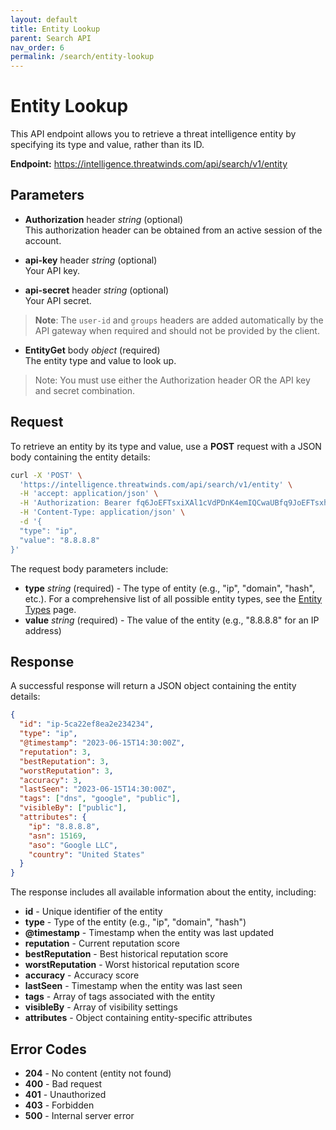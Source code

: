 ```yaml
---
layout: default
title: Entity Lookup
parent: Search API
nav_order: 6
permalink: /search/entity-lookup
---
```


# Entity Lookup

This API endpoint allows you to retrieve a threat intelligence entity by specifying its type and value, rather than its ID.

**Endpoint:** https://intelligence.threatwinds.com/api/search/v1/entity

## Parameters

* **Authorization** header _string_ (optional)  
  This authorization header can be obtained from an active session of the account.

* **api-key** header _string_ (optional)  
  Your API key.

* **api-secret** header _string_ (optional)  
  Your API secret.

> **Note**: The `user-id` and `groups` headers are added automatically by the API gateway when required and should not be provided by the client.

* **EntityGet** body _object_ (required)  
  The entity type and value to look up.

> Note: You must use either the Authorization header OR the API key and secret combination.

## Request

To retrieve an entity by its type and value, use a **POST** request with a JSON body containing the entity details:

```bash
curl -X 'POST' \
  'https://intelligence.threatwinds.com/api/search/v1/entity' \
  -H 'accept: application/json' \
  -H 'Authorization: Bearer fq6JoEFTsxiXAl1cVdPDnK4emIQCwaUBfq9JoEFTsxhXAl1cVxPDnK4emIQCwaUB' \
  -H 'Content-Type: application/json' \
  -d '{
  "type": "ip",
  "value": "8.8.8.8"
}'
```

The request body parameters include:

* **type** _string_ (required) - The type of entity (e.g., "ip", "domain", "hash", etc.). For a comprehensive list of all possible entity types, see the [Entity Types](/search/entity-types) page.
* **value** _string_ (required) - The value of the entity (e.g., "8.8.8.8" for an IP address)

## Response

A successful response will return a JSON object containing the entity details:

```json
{
  "id": "ip-5ca22ef8ea2e234234",
  "type": "ip",
  "@timestamp": "2023-06-15T14:30:00Z",
  "reputation": 3,
  "bestReputation": 3,
  "worstReputation": 3,
  "accuracy": 3,
  "lastSeen": "2023-06-15T14:30:00Z",
  "tags": ["dns", "google", "public"],
  "visibleBy": ["public"],
  "attributes": {
    "ip": "8.8.8.8",
    "asn": 15169,
    "aso": "Google LLC",
    "country": "United States"
  }
}
```

The response includes all available information about the entity, including:

* **id** - Unique identifier of the entity
* **type** - Type of the entity (e.g., "ip", "domain", "hash")
* **@timestamp** - Timestamp when the entity was last updated
* **reputation** - Current reputation score
* **bestReputation** - Best historical reputation score
* **worstReputation** - Worst historical reputation score
* **accuracy** - Accuracy score
* **lastSeen** - Timestamp when the entity was last seen
* **tags** - Array of tags associated with the entity
* **visibleBy** - Array of visibility settings
* **attributes** - Object containing entity-specific attributes

## Error Codes

* **204** - No content (entity not found)
* **400** - Bad request
* **401** - Unauthorized
* **403** - Forbidden
* **500** - Internal server error
